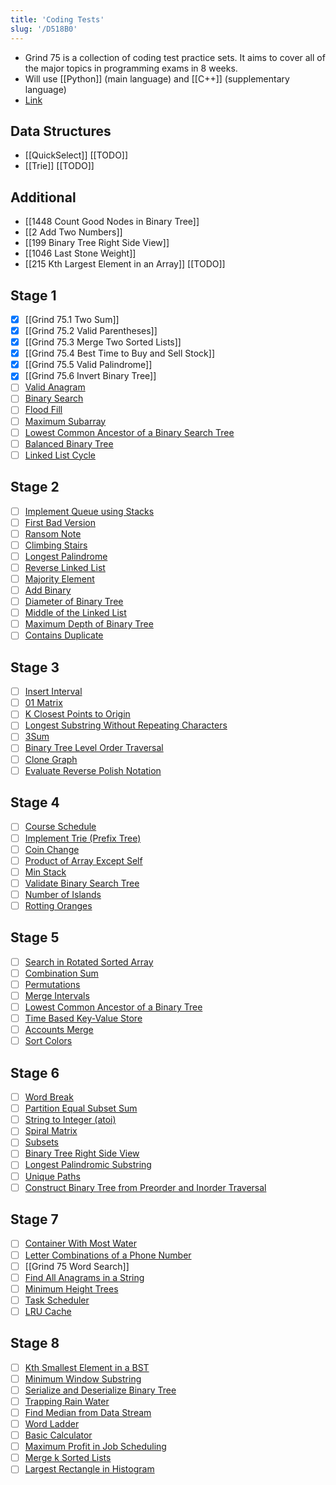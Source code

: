 ```yaml
---
title: 'Coding Tests'
slug: '/D518B0'
---
```


- Grind 75 is a collection of coding test practice sets. It aims to cover all of the major topics in programming exams in 8 weeks.
- Will use [[Python]] (main language) and [[C++]] (supplementary language)
- [Link](https://www.techinterviewhandbook.org/grind75)

## Data Structures

- [[QuickSelect]] [[TODO]]
- [[Trie]] [[TODO]]

## Additional

- [[1448 Count Good Nodes in Binary Tree]]
- [[2 Add Two Numbers]]
- [[199 Binary Tree Right Side View]]
- [[1046 Last Stone Weight]]
- [[215 Kth Largest Element in an Array]] [[TODO]]

## Stage 1

- [x] [[Grind 75.1 Two Sum]]
- [x] [[Grind 75.2 Valid Parentheses]]
- [x] [[Grind 75.3 Merge Two Sorted Lists]]
- [x] [[Grind 75.4 Best Time to Buy and Sell Stock]]
- [x] [[Grind 75.5 Valid Palindrome]]
- [x] [[Grind 75.6 Invert Binary Tree]]
- [ ] [Valid Anagram](https://leetcode.com/problems/valid-anagram)
- [ ] [Binary Search](https://leetcode.com/problems/binary-search)
- [ ] [Flood Fill](https://leetcode.com/problems/flood-fill)
- [ ] [Maximum Subarray](https://leetcode.com/problems/maximum-subarray)
- [ ] [Lowest Common Ancestor of a Binary Search Tree](https://leetcode.com/problems/lowest-common-ancestor-of-a-binary-search-tree)
- [ ] [Balanced Binary Tree](https://leetcode.com/problems/balanced-binary-tree)
- [ ] [Linked List Cycle](https://leetcode.com/problems/linked-list-cycle)

## Stage 2

- [ ] [Implement Queue using Stacks](https://leetcode.com/problems/implement-queue-using-stacks)
- [ ] [First Bad Version](https://leetcode.com/problems/first-bad-version)
- [ ] [Ransom Note](https://leetcode.com/problems/ransom-note)
- [ ] [Climbing Stairs](https://leetcode.com/problems/climbing-stairs)
- [ ] [Longest Palindrome](https://leetcode.com/problems/longest-palindrome)
- [ ] [Reverse Linked List](https://leetcode.com/problems/reverse-linked-list)
- [ ] [Majority Element](https://leetcode.com/problems/majority-element)
- [ ] [Add Binary](https://leetcode.com/problems/add-binary)
- [ ] [Diameter of Binary Tree](https://leetcode.com/problems/diameter-of-binary-tree)
- [ ] [Middle of the Linked List](https://leetcode.com/problems/middle-of-the-linked-list)
- [ ] [Maximum Depth of Binary Tree](https://leetcode.com/problems/maximum-depth-of-binary-tree)
- [ ] [Contains Duplicate](https://leetcode.com/problems/contains-duplicate)

## Stage 3

- [ ] [Insert Interval](https://leetcode.com/problems/insert-interval)
- [ ] [01 Matrix](https://leetcode.com/problems/01-matrix)
- [ ] [K Closest Points to Origin](https://leetcode.com/problems/k-closest-points-to-origin)
- [ ] [Longest Substring Without Repeating Characters](https://leetcode.com/problems/longest-substring-without-repeating-characters)
- [ ] [3Sum](https://leetcode.com/problems/3sum)
- [ ] [Binary Tree Level Order Traversal](https://leetcode.com/problems/binary-tree-level-order-traversal)
- [ ] [Clone Graph](https://leetcode.com/problems/clone-graph)
- [ ] [Evaluate Reverse Polish Notation](https://leetcode.com/problems/evaluate-reverse-polish-notation)

## Stage 4

- [ ] [Course Schedule](https://leetcode.com/problems/course-schedule)
- [ ] [Implement Trie (Prefix Tree)](https://leetcode.com/problems/implement-trie-prefix-tree)
- [ ] [Coin Change](https://leetcode.com/problems/coin-change)
- [ ] [Product of Array Except Self](https://leetcode.com/problems/product-of-array-except-self)
- [ ] [Min Stack](https://leetcode.com/problems/min-stack)
- [ ] [Validate Binary Search Tree](https://leetcode.com/problems/validate-binary-search-tree)
- [ ] [Number of Islands](https://leetcode.com/problems/number-of-islands)
- [ ] [Rotting Oranges](https://leetcode.com/problems/rotting-oranges)

## Stage 5

- [ ] [Search in Rotated Sorted Array](https://leetcode.com/problems/search-in-rotated-sorted-array)
- [ ] [Combination Sum](https://leetcode.com/problems/combination-sum)
- [ ] [Permutations](https://leetcode.com/problems/permutations)
- [ ] [Merge Intervals](https://leetcode.com/problems/merge-intervals)
- [ ] [Lowest Common Ancestor of a Binary Tree](https://leetcode.com/problems/lowest-common-ancestor-of-a-binary-tree)
- [ ] [Time Based Key-Value Store](https://leetcode.com/problems/time-based-key-value-store)
- [ ] [Accounts Merge](https://leetcode.com/problems/accounts-merge)
- [ ] [Sort Colors](https://leetcode.com/problems/sort-colors)

## Stage 6

- [ ] [Word Break](https://leetcode.com/problems/word-break)
- [ ] [Partition Equal Subset Sum](https://leetcode.com/problems/partition-equal-subset-sum)
- [ ] [String to Integer (atoi)](https://leetcode.com/problems/string-to-integer-atoi)
- [ ] [Spiral Matrix](https://leetcode.com/problems/spiral-matrix)
- [ ] [Subsets](https://leetcode.com/problems/subsets)
- [ ] [Binary Tree Right Side View](https://leetcode.com/problems/binary-tree-right-side-view)
- [ ] [Longest Palindromic Substring](https://leetcode.com/problems/longest-palindromic-substring)
- [ ] [Unique Paths](https://leetcode.com/problems/unique-paths)
- [ ] [Construct Binary Tree from Preorder and Inorder Traversal](https://leetcode.com/problems/construct-binary-tree-from-preorder-and-inorder-traversal)

## Stage 7

- [ ] [Container With Most Water](https://leetcode.com/problems/container-with-most-water)
- [ ] [Letter Combinations of a Phone Number](https://leetcode.com/problems/letter-combinations-of-a-phone-number)
- [ ] [[Grind 75 Word Search]]
- [ ] [Find All Anagrams in a String](https://leetcode.com/problems/find-all-anagrams-in-a-string)
- [ ] [Minimum Height Trees](https://leetcode.com/problems/minimum-height-trees)
- [ ] [Task Scheduler](https://leetcode.com/problems/task-scheduler)
- [ ] [LRU Cache](https://leetcode.com/problems/lru-cache)

## Stage 8

- [ ] [Kth Smallest Element in a BST](https://leetcode.com/problems/kth-smallest-element-in-a-bst)
- [ ] [Minimum Window Substring](https://leetcode.com/problems/minimum-window-substring)
- [ ] [Serialize and Deserialize Binary Tree](https://leetcode.com/problems/serialize-and-deserialize-binary-tree)
- [ ] [Trapping Rain Water](https://leetcode.com/problems/trapping-rain-water)
- [ ] [Find Median from Data Stream](https://leetcode.com/problems/find-median-from-data-stream)
- [ ] [Word Ladder](https://leetcode.com/problems/word-ladder)
- [ ] [Basic Calculator](https://leetcode.com/problems/basic-calculator)
- [ ] [Maximum Profit in Job Scheduling](https://leetcode.com/problems/maximum-profit-in-job-scheduling)
- [ ] [Merge k Sorted Lists](https://leetcode.com/problems/merge-k-sorted-lists)
- [ ] [Largest Rectangle in Histogram](https://leetcode.com/problems/largest-rectangle-in-histogram)
